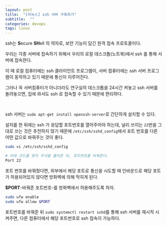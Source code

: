 ```yaml
---
layout: post
title:  "[리눅스] ssh 서버 구축하기"
subtitle:  ""
categories: devops
tags: linux
---
```


ssh는 **S**ecure **SH**ell 의 약자로, 보안 기능이 담긴 원격 접속 프로토콜이다.

우리는 각종 서버에 접속하기 위해서 우리의 로컬 데스크톱(노트북)에서 ssh 를 통해 서버에 접속한다.

이 때 로컬 컴퓨터에는 ssh 클라이언트 프로그램이, 서버 컴퓨터에는 ssh 서버 프로그램이 동작하고 있기 때문에 통신이 이루어진다.

그러나 꼭 서버컴퓨터가 아니더라도 연구실의 데스크톱을 24시간 켜놓고 ssh 서버를 돌려놓으면, 집에 와서도 ssh 로 접속할 수 있기 때문에 편리하다.

<br>

ssh 서버는 ```sudo apt-get install openssh-server```로 간단하게 설치할 수 있다.

설치를 한 뒤에는 ssh 가 응답할 포트번호를 열어주어야 하는데, 널리 쓰이는 ```22```번을 그대로 쓰는 것은 추천하지 않기 때문에 ```/etc/ssh/sshd_config```에서 포트 번호를 다른 어떤 값으로 바꿔주는 것이 좋다.

```bash
sudo vi /etc/ssh/sshd_config

# 아래 코드를 찾아 주석을 풀어준 뒤, 포트번호를 바꿔준다.
Port 22
```

포트 번호를 바꿔줬다면, 외부에서 해당 포트로 통신을 시도할 때 인바운드로 해당 포트가 허용되어있지 않다면 방화벽에 의해 막히게 된다.

**$PORT**-바꿔준 포트번호-를 방화벽에서 허용해주도록 하자.
```bash
sudo ufw enable
sudo ufw allow $PORT
```

포트번호를 바꿔준 뒤 ```sudo systemctl restart sshd```를 통해 ssh 서버를 재시작 시켜주면, 다른 컴퓨터에서 해당 포트번호로 ssh 접속이 가능하다.